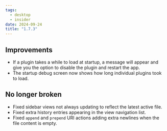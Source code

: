 ```yaml
---
tags:
  - desktop
  - insider
date: 2024-09-24
title: "1.7.3"
---
```



## Improvements

- If a plugin takes a while to load at startup, a message will appear and give you the option to disable the plugin and restart the app.
- The startup debug screen now shows how long individual plugins took to load.

## No longer broken

- Fixed sidebar views not always updating to reflect the latest active file.
- Fixed extra history entries appearing in the view navigation list.
- Fixed `append` and `prepend` URI actions adding extra newlines when the file content is empty.
